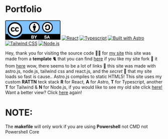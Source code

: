 # Portfolio

[![CC-BY-SA](public/cc.svg)](https://creativecommons.org/licenses/by-sa/4.0/)
[![React](https://camo.githubusercontent.com/97458bf821a253c5b545eaaf3ed4dfd88bd058d4152f2405cc2f8d363285e1ef/68747470733a2f2f696d672e736869656c64732e696f2f62616467652f72656163742532302d2532333230323332612e7376673f267374796c653d666f722d7468652d6261646765266c6f676f3d7265616374266c6f676f436f6c6f723d253233363144414642)](https://reactjs.org/)
[![Typescript](https://camo.githubusercontent.com/22d96b83ed916b59d520e05697c02931d5f2b93474343ca64d4f1188b8e2b59d/68747470733a2f2f696d672e736869656c64732e696f2f62616467652f747970657363726970742532302d2532333030374143432e7376673f267374796c653d666f722d7468652d6261646765266c6f676f3d74797065736372697074266c6f676f436f6c6f723d7768697465)](https://www.typescriptlang.org/)
[![Built with Astro](https://astro.badg.es/v2/built-with-astro/small.svg)](https://astro.build/)
[![Tailwind CSS](https://img.shields.io/badge/Tailwind%20CSS-%2306B6D4.svg?style=for-the-badge&logo=tailwindcss&logoColor=white)](https://tailwindcss.com/)
[![Node.js](https://img.shields.io/badge/Node.js-%2343853D.svg?style=for-the-badge&logo=node.js&logoColor=white)](https://nodejs.org/)

Hey, thank you for visiting the source code 🧑‍💻 for [my site](https://ranukadinsitha.github.io) this site was made from a **template** 🐈 that you can find [here](https://github.com/thevrus/vrus.vercel.app) if you like my site fork 🍴 it from [here](https://github.com/thevrus/vrus.vercel.app) wow, there seems to be a lot of links 🔗 this site was made with astro.js, node.js, tailwind css and react.js, and the <i>secret</i> 🤫 that my site loads so fast is cause.. Astro.js compiles to static HTML5! This site uses my custom **RATTN** teck stack **R** for React, **A** for Astro, **T** for Typescript, another **T** for Tailwind & **N** for Node.js, if you would like to see my old site click [here!](http://ranuka.s3-website-ap-southeast-2.amazonaws.com/) Want a better view? Click [here](https://github.com/RanukaDinsitha/Portfolio/blob/site/README.md) again!

# NOTE:

The **makefile** will only work if you are using **Powershell** not CMD not Powershell Core
